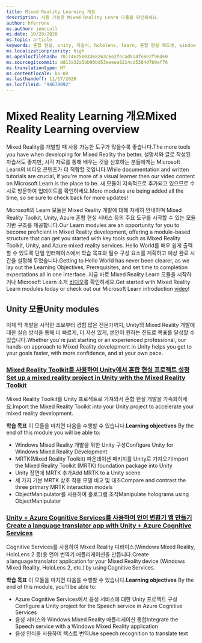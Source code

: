 ```yaml
---
title: Mixed Reality Learning 개요
description: 사용 가능한 Mixed Reality Learn 모듈을 확인하세요.
author: hferrone
ms.author: jemccull
ms.date: 10/28/2020
ms.topic: article
keywords: 혼합 현실, unity, 자습서, hololens, learn, 혼합 현실 헤드셋, windows mixed reality 헤드셋, 가상 현실 헤드셋, 가상 현실이란, 증강 현실이란, MRTK, mixed reality toolkit, 언어 번역, Azure, Azure cognitive services
ms.localizationpriority: high
ms.openlocfilehash: 70114e25003368263c6e2fecad5a4fe8e2f96de0
ms.sourcegitcommit: dd13a32a5bb90bd53eeeea8214cd5384d7b9ef76
ms.translationtype: HT
ms.contentlocale: ko-KR
ms.lasthandoff: 11/17/2020
ms.locfileid: "94678092"
---
```

# <a name="mixed-reality-learning-overview"></a><span data-ttu-id="4d1b1-104">Mixed Reality Learning 개요</span><span class="sxs-lookup"><span data-stu-id="4d1b1-104">Mixed Reality Learning overview</span></span>

<span data-ttu-id="4d1b1-105">Mixed Reality를 개발할 때 사용 가능한 도구가 많을수록 좋습니다.</span><span class="sxs-lookup"><span data-stu-id="4d1b1-105">The more tools you have when developing for Mixed Reality the better.</span></span> <span data-ttu-id="4d1b1-106">설명서와 글로 작성된 자습서도 좋지만, 시각 자료를 통해 배우는 것을 선호하는 분들에게는 Microsoft Learn의 비디오 콘텐츠가 더 적합할 것입니다.</span><span class="sxs-lookup"><span data-stu-id="4d1b1-106">While documentation and written tutorials are crucial, if you're more of a visual learner then our video content on Microsoft Learn is the place to be.</span></span> <span data-ttu-id="4d1b1-107">새 모듈이 지속적으로 추가되고 있으므로 수시로 방문하여 업데이트를 확인하세요.</span><span class="sxs-lookup"><span data-stu-id="4d1b1-107">More modules are being added all the time, so be sure to check back for more updates!</span></span>

<span data-ttu-id="4d1b1-108">Microsoft의 Learn 모듈은 Mixed Reality 개발에 대해 자세히 안내하며 Mixed Reality Toolkit, Unity, Azure 혼합 현실 서비스 등의 주요 도구를 시작할 수 있는 모듈 기반 구조를 제공합니다.</span><span class="sxs-lookup"><span data-stu-id="4d1b1-108">Our Learn modules are an opportunity for you to become proficient in Mixed Reality development, offering a module-based structure that can get you started with key tools such as Mixed Reality Toolkit, Unity, and Azure mixed reality services.</span></span> <span data-ttu-id="4d1b1-109">Hello World를 매우 쉽게 출력할 수 있도록 단일 인터페이스에서 학습 목표와 필수 구성 요소를 계획하고 예상 완료 시간을 설정해 두었습니다.</span><span class="sxs-lookup"><span data-stu-id="4d1b1-109">Getting to Hello World has never been clearer, as we lay out the Learning Objectives, Prerequisites, and set time to completion expectations all in one interface.</span></span> <span data-ttu-id="4d1b1-110">지금 바로 Mixed Reality Learn 모듈을 시작하거나 Microsoft Learn 소개 [비디오](https://channel9.msdn.com/Blogs/One-Dev-Minute/What-is-Microsoft-Learn)를 확인하세요.</span><span class="sxs-lookup"><span data-stu-id="4d1b1-110">Get started with Mixed Reality Learn modules today or check out our Microsoft Learn introduction [video](https://channel9.msdn.com/Blogs/One-Dev-Minute/What-is-Microsoft-Learn)!</span></span>

## <a name="unity-modules"></a><span data-ttu-id="4d1b1-111">Unity 모듈</span><span class="sxs-lookup"><span data-stu-id="4d1b1-111">Unity modules</span></span>

<span data-ttu-id="4d1b1-112">이제 막 개발을 시작한 초보부터 경험 많은 전문가까지, Unity의 Mixed Reality 개발에 대한 실습 방식을 통해 더 빠르게, 더 자신 있게, 본인이 원하는 진도로 목표를 달성할 수 있습니다.</span><span class="sxs-lookup"><span data-stu-id="4d1b1-112">Whether you're just starting or an experienced professional, our hands-on approach to Mixed Reality development in Unity helps you get to your goals faster, with more confidence, and at your own pace.</span></span>

### <a name="set-up-a-mixed-reality-project-in-unity-with-the-mixed-reality-toolkit"></a>[<span data-ttu-id="4d1b1-113">Mixed Reality Toolkit를 사용하여 Unity에서 혼합 현실 프로젝트 설정</span><span class="sxs-lookup"><span data-stu-id="4d1b1-113">Set up a mixed reality project in Unity with the Mixed Reality Toolkit</span></span>](https://docs.microsoft.com/learn/modules/mixed-reality-toolkit-project-unity/)

<span data-ttu-id="4d1b1-114">Mixed Reality Toolkit를 Unity 프로젝트로 가져와서 혼합 현실 개발을 가속화하세요.</span><span class="sxs-lookup"><span data-stu-id="4d1b1-114">Import the Mixed Reality Toolkit into your Unity project to accelerate your mixed reality development.</span></span>

<span data-ttu-id="4d1b1-115">**학습 목표** 이 모듈을 마치면 다음을 수행할 수 있습니다.</span><span class="sxs-lookup"><span data-stu-id="4d1b1-115">**Learning objectives** By the end of this module you will be able to:</span></span>

* <span data-ttu-id="4d1b1-116">Windows Mixed Reality 개발을 위한 Unity 구성</span><span class="sxs-lookup"><span data-stu-id="4d1b1-116">Configure Unity for Windows Mixed Reality Development</span></span>
* <span data-ttu-id="4d1b1-117">MRTK(Mixed Reality Toolkit) 파운데이션 패키지를 Unity로 가져오기</span><span class="sxs-lookup"><span data-stu-id="4d1b1-117">Import the Mixed Reality Toolkit (MRTK) foundation package into Unity</span></span>
* <span data-ttu-id="4d1b1-118">Unity 장면에 MRTK 추가</span><span class="sxs-lookup"><span data-stu-id="4d1b1-118">Add MRTK to a Unity scene</span></span>
* <span data-ttu-id="4d1b1-119">세 가지 기본 MRTK 상호 작용 모델 비교 및 대조</span><span class="sxs-lookup"><span data-stu-id="4d1b1-119">Compare and contrast the three primary MRTK interaction models</span></span>
* <span data-ttu-id="4d1b1-120">ObjectManipulator를 사용하여 홀로그램 조작</span><span class="sxs-lookup"><span data-stu-id="4d1b1-120">Manipulate holograms using ObjectManipulator</span></span>

### <a name="create-a-language-translator-app-with-unity--azure-cognitive-services"></a>[<span data-ttu-id="4d1b1-121">Unity + Azure Cognitive Services를 사용하여 언어 변환기 앱 만들기</span><span class="sxs-lookup"><span data-stu-id="4d1b1-121">Create a language translator app with Unity + Azure Cognitive Services</span></span>](https://docs.microsoft.com/learn/modules/create-language-translator-mixed-reality-application-unity-azure-cognitive-services/)

<span data-ttu-id="4d1b1-122">Cognitive Services를 사용하여 Mixed Reality 디바이스(Windows Mixed Reality, HoloLens 2 등)용 언어 번역기 애플리케이션을 만듭니다.</span><span class="sxs-lookup"><span data-stu-id="4d1b1-122">Create a language translator application for your Mixed Reality device (Windows Mixed Reality, HoloLens 2, etc.) by using Cognitive Services.</span></span>

<span data-ttu-id="4d1b1-123">**학습 목표** 이 모듈을 마치면 다음을 수행할 수 있습니다.</span><span class="sxs-lookup"><span data-stu-id="4d1b1-123">**Learning objectives** By the end of this module, you'll be able to:</span></span>

* <span data-ttu-id="4d1b1-124">Azure Cognitive Services에서 음성 서비스에 대한 Unity 프로젝트 구성</span><span class="sxs-lookup"><span data-stu-id="4d1b1-124">Configure a Unity project for the Speech service in Azure Cognitive Services</span></span>
* <span data-ttu-id="4d1b1-125">음성 서비스와 Windows Mixed Reality 애플리케이션 통합</span><span class="sxs-lookup"><span data-stu-id="4d1b1-125">Integrate the Speech service with a Windows Mixed Reality application</span></span>
* <span data-ttu-id="4d1b1-126">음성 인식을 사용하여 텍스트 번역</span><span class="sxs-lookup"><span data-stu-id="4d1b1-126">Use speech recognition to translate text</span></span>